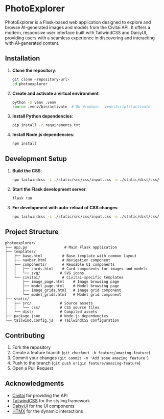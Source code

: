 # PhotoExplorer

PhotoExplorer is a Flask-based web application designed to explore and browse
AI-generated images and models from the Civitai API. It offers a modern,
responsive user interface built with TailwindCSS and DaisyUI, providing users
with a seamless experience in discovering and interacting with AI-generated
content.

## Installation

1. **Clone the repository**:
   ```bash
   git clone <repository-url>
   cd photoexplorer
   ```

2. **Create and activate a virtual environment**:
   ```bash
   python -m venv .venv
   source .venv/bin/activate  # On Windows: .venv\Scripts\activate
   ```

3. **Install Python dependencies**:
   ```bash
   pip install -r requirements.txt
   ```

4. **Install Node.js dependencies**:
   ```bash
   npm install
   ```

## Development Setup

1. **Build the CSS**:
   ```bash
   npx tailwindcss -i ./static/src/css/input.css -o ./static/dist/css/main.css
   ```

2. **Start the Flask development server**:
   ```bash
   flask run
   ```

3. **For development with auto-reload of CSS changes**:
   ```bash
   npx tailwindcss -i ./static/src/css/input.css -o ./static/dist/css/main.css --watch
   ```

## Project Structure

```
photoexplorer/
├── app.py                 # Main Flask application
├── templates/            
│   ├── base.html         # Base template with common layout
│   ├── navbar.html       # Navigation component
│   ├── components/       # Reusable UI components
│   │   ├── cards.html    # Card components for images and models
│   │   └── svg/         # SVG icons
│   └── civitai/          # Civitai-specific templates
│       ├── image_page.html    # Image browsing page
│       ├── model_page.html    # Model browsing page
│       ├── image_grids.html   # Image grid component
│       └── model_grids.html   # Model grid component
├── static/
│   ├── src/             # Source assets
│   │   └── css/         # CSS source files
│   └── dist/            # Compiled assets
├── package.json         # Node.js dependencies
└── tailwind.config.js   # TailwindCSS configuration
```

## Contributing

1. Fork the repository
2. Create a feature branch (`git checkout -b feature/amazing-feature`)
3. Commit your changes (`git commit -m 'Add some amazing feature'`)
4. Push to the branch (`git push origin feature/amazing-feature`)
5. Open a Pull Request

## Acknowledgments

- [Civitai](https://civitai.com/) for providing the API
- [TailwindCSS](https://tailwindcss.com/) for the styling framework
- [DaisyUI](https://daisyui.com/) for the UI components
- [HTMX](https://htmx.org/) for the dynamic interactions
